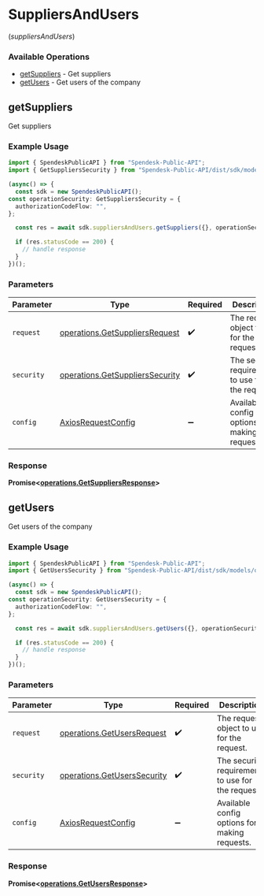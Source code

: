# SuppliersAndUsers
(*suppliersAndUsers*)

### Available Operations

* [getSuppliers](#getsuppliers) - Get suppliers
* [getUsers](#getusers) - Get users of the company

## getSuppliers

Get suppliers

### Example Usage

```typescript
import { SpendeskPublicAPI } from "Spendesk-Public-API";
import { GetSuppliersSecurity } from "Spendesk-Public-API/dist/sdk/models/operations";

(async() => {
  const sdk = new SpendeskPublicAPI();
const operationSecurity: GetSuppliersSecurity = {
  authorizationCodeFlow: "",
};

  const res = await sdk.suppliersAndUsers.getSuppliers({}, operationSecurity);

  if (res.statusCode == 200) {
    // handle response
  }
})();
```

### Parameters

| Parameter                                                                          | Type                                                                               | Required                                                                           | Description                                                                        |
| ---------------------------------------------------------------------------------- | ---------------------------------------------------------------------------------- | ---------------------------------------------------------------------------------- | ---------------------------------------------------------------------------------- |
| `request`                                                                          | [operations.GetSuppliersRequest](../../models/operations/getsuppliersrequest.md)   | :heavy_check_mark:                                                                 | The request object to use for the request.                                         |
| `security`                                                                         | [operations.GetSuppliersSecurity](../../models/operations/getsupplierssecurity.md) | :heavy_check_mark:                                                                 | The security requirements to use for the request.                                  |
| `config`                                                                           | [AxiosRequestConfig](https://axios-http.com/docs/req_config)                       | :heavy_minus_sign:                                                                 | Available config options for making requests.                                      |


### Response

**Promise<[operations.GetSuppliersResponse](../../models/operations/getsuppliersresponse.md)>**


## getUsers

Get users of the company

### Example Usage

```typescript
import { SpendeskPublicAPI } from "Spendesk-Public-API";
import { GetUsersSecurity } from "Spendesk-Public-API/dist/sdk/models/operations";

(async() => {
  const sdk = new SpendeskPublicAPI();
const operationSecurity: GetUsersSecurity = {
  authorizationCodeFlow: "",
};

  const res = await sdk.suppliersAndUsers.getUsers({}, operationSecurity);

  if (res.statusCode == 200) {
    // handle response
  }
})();
```

### Parameters

| Parameter                                                                  | Type                                                                       | Required                                                                   | Description                                                                |
| -------------------------------------------------------------------------- | -------------------------------------------------------------------------- | -------------------------------------------------------------------------- | -------------------------------------------------------------------------- |
| `request`                                                                  | [operations.GetUsersRequest](../../models/operations/getusersrequest.md)   | :heavy_check_mark:                                                         | The request object to use for the request.                                 |
| `security`                                                                 | [operations.GetUsersSecurity](../../models/operations/getuserssecurity.md) | :heavy_check_mark:                                                         | The security requirements to use for the request.                          |
| `config`                                                                   | [AxiosRequestConfig](https://axios-http.com/docs/req_config)               | :heavy_minus_sign:                                                         | Available config options for making requests.                              |


### Response

**Promise<[operations.GetUsersResponse](../../models/operations/getusersresponse.md)>**

